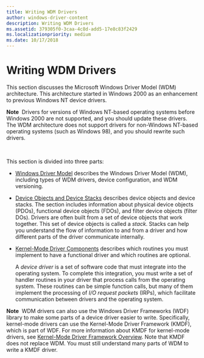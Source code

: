 ```yaml
---
title: Writing WDM Drivers
author: windows-driver-content
description: Writing WDM Drivers
ms.assetid: 379305f0-3caa-4c8d-add5-17e8c83f2429
ms.localizationpriority: medium
ms.date: 10/17/2018
---
```


# Writing WDM Drivers


This section discusses the Microsoft Windows Driver Model (WDM) architecture. This architecture started in Windows 2000 as an enhancement to previous Windows NT device drivers.

**Note**  Drivers for versions of Windows NT-based operating systems before Windows 2000 are not supported, and you should update these drivers. The WDM architecture does not support drivers for non-Windows NT-based operating systems (such as Windows 98), and you should rewrite such drivers.

 

This section is divided into three parts:

-   [Windows Driver Model](windows-driver-model.md) describes the Windows Driver Model (WDM), including types of WDM drivers, device configuration, and WDM versioning.

-   [Device Objects and Device Stacks](device-objects-and-device-stacks.md) describes device objects and device stacks. The section includes information about physical device objects (PDOs), functional device objects (FDOs), and filter device objects (filter DOs). Drivers are often built from a set of device objects that work together. This set of device objects is called a *stack*. Stacks can help you understand the flow of information to and from a driver and how different parts of the driver communicate internally.

-   [Kernel-Mode Driver Components](kernel-mode-driver-components.md) describes which routines you must implement to have a functional driver and which routines are optional.

    A *device driver* is a set of software code that must integrate into the operating system. To complete this integration, you must write a set of handler routines in your driver that process calls from the operating system. These routines can be simple function calls, but many of them implement the processing of *I/O request packets* (IRPs), which facilitate communication between drivers and the operating system.

**Note**  WDM drivers can also use the Windows Driver Frameworks (WDF) library to make some parts of a device driver easier to write. Specifically, kernel-mode drivers can use the Kernel-Mode Driver Framework (KMDF), which is part of WDF. For more information about KMDF for kernel-mode drivers, see [Kernel-Mode Driver Framework Overview](https://msdn.microsoft.com/library/windows/hardware/ff544296). Note that KMDF does not replace WDM. You must still understand many parts of WDM to write a KMDF driver.

 

 

 




